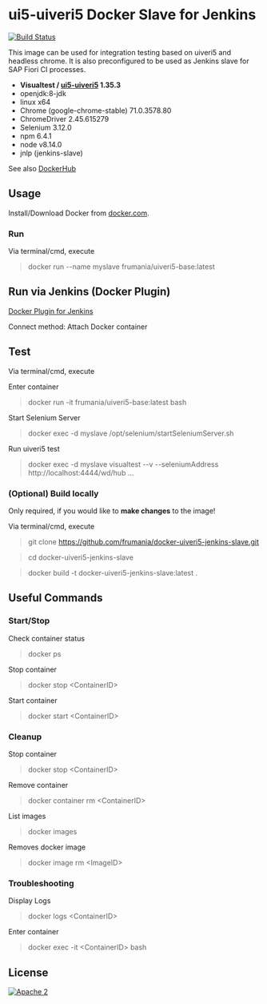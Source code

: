 # ui5-uiveri5 Docker Slave for Jenkins

[![Build Status](https://travis-ci.org/frumania/docker-uiveri5-jenkins-slave.svg?branch=master)](https://travis-ci.org/frumania/docker-uiveri5-jenkins-slave)

This image can be used for integration testing based on uiveri5 and headless chrome. It is also preconfigured to be used as Jenkins slave for SAP Fiori CI processes.

* **Visualtest / [ui5-uiveri5](https://github.com/SAP/ui5-uiveri5) 1.35.3**
* openjdk:8-jdk
* linux x64
* Chrome (google-chrome-stable) 71.0.3578.80
* ChromeDriver 2.45.615279
* Selenium 3.12.0
* npm 6.4.1
* node v8.14.0
* jnlp (jenkins-slave)

See also [DockerHub](https://hub.docker.com/r/frumania/uiveri5-base/)

## Usage

Install/Download Docker from [docker.com](https://www.docker.com/get-started).

### Run

Via terminal/cmd, execute  
> docker run --name myslave frumania/uiveri5-base:latest

## Run via Jenkins (Docker Plugin)

[Docker Plugin for Jenkins](https://plugins.jenkins.io/docker-plugin)

Connect method: Attach Docker container

## Test

Via terminal/cmd, execute

Enter container 
> docker run -it frumania/uiveri5-base:latest bash

Start Selenium Server
> docker exec -d myslave /opt/selenium/startSeleniumServer.sh

Run uiveri5 test
> docker exec -d myslave visualtest --v --seleniumAddress http://localhost:4444/wd/hub ...

### (Optional) Build locally

Only required, if you would like to **make changes** to the image!  

Via terminal/cmd, execute  
> git clone https://github.com/frumania/docker-uiveri5-jenkins-slave.git  

> cd docker-uiveri5-jenkins-slave

> docker build -t docker-uiveri5-jenkins-slave:latest .

## Useful Commands

### Start/Stop

Check container status
> docker ps

Stop container
> docker stop <ContainerID\>  

Start container
> docker start <ContainerID\>  

### Cleanup

Stop container
> docker stop <ContainerID\>  

Remove container
> docker container rm <ContainerID\>  

List images
> docker images  

Removes docker image
> docker image rm <ImageID\>  

### Troubleshooting

Display Logs
> docker logs <ContainerID\>  

Enter container
> docker exec -it <ContainerID\> bash  

## License

[![Apache 2](https://img.shields.io/badge/license-Apache%202-blue.svg)](./LICENSE.txt)